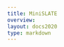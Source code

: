 ```yaml
---
title: MiniSLATE 
overview: 
layout: docs2020
type: markdown
---
```


<div id="minislate-content">

</div>

<script src='https://cdnjs.cloudflare.com/ajax/libs/showdown/1.9.1/showdown.min.js'></script>
<script>
$(document).ready(function() {
    $.get("https://raw.githubusercontent.com/slateci/minislate/master/README.md", function(data) {
            var converter = new showdown.Converter(),
            html = converter.makeHtml(data);
            console.log(html);
            html = html.replace(/<h1.+<\/h1>/, "");
            $("#minislate-content").html(html);
            /* Rerun Prism syntax highlighting on the current page */
            Prism.highlightAll();
    });
});

</script>
